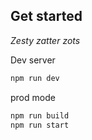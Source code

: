 ## Get started

*Zesty zatter zots*

Dev server

```bash
npm run dev
```

prod mode


```bash
npm run build
npm run start
```